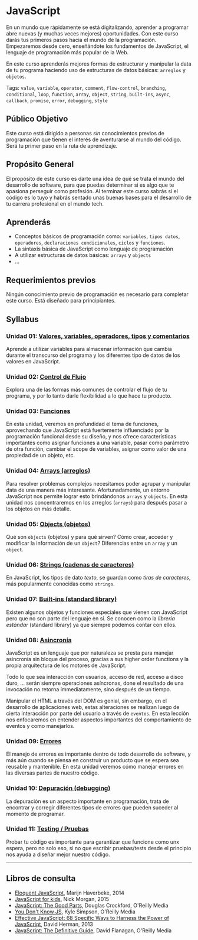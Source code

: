 # JavaScript

En un mundo que rápidamente se está digitalizando, aprender a programar abre
nuevas (y muchas veces mejores) oportunidades. Con este curso darás tus primeros
pasos hacia el mundo de la programación. Empezaremos desde cero, enseñándote los
fundamentos de JavaScript, el lenguaje de programación más popular de la Web.

En este curso aprenderás mejores formas de estructurar y manipular la data de
tu programa haciendo uso de estructuras de datos básicas: `arreglos` y
`objetos`.

Tags: `value`, `variable`, `operator`, `comment`, `flow-control`, `branching`,
`conditional`, `loop`, `function`, `array`, `object`, `string`, `built-ins`,
`async`, `callback`, `promise`, `error`, `debugging`, `style`

## Público Objetivo

Este curso está dirigido a personas _sin_ conocimientos previos de programación
que tienen el interés de aventurarse al mundo del código. Será tu primer paso en
la ruta de aprendizaje.

## Propósito General

El propósito de este curso es darte una idea de qué se trata el mundo del
desarrollo de software, para que puedas determinar si es algo que te apasiona
perseguir como profesión. Al terminar este curso sabrás si el código es lo tuyo
y habrás sentado unas buenas bases para el desarrollo de tu carrera profesional
en el mundo tech.

## Aprenderás

* Conceptos básicos de programación como: `variables`, `tipos datos`,
  `operadores`, `declaraciones condicionales`, `ciclos` y `funciones`.
* La sintaxis básica de JavaScript como lenguaje de programación
* A utilizar estructuras de datos básicas: `arrays` y `objects`
* ...

## Requerimientos previos

Ningún conocimiento previo de programación es necesario para completar este
curso. Está diseñado para principiantes.

## Syllabus

### Unidad 01: [Valores, variables, operadores, tipos y comentarios](01-basics)

Aprende a utilizar variables para almacenar información que cambia durante el
transcurso del programa y los diferentes tipo de datos de los valores en
JavaScript.

### Unidad 02: [Control de Flujo](02-flow-control)

Explora una de las formas más comunes de controlar el flujo de tu programa, y
por lo tanto darle flexibilidad a lo que hace tu producto.

### Unidad 03: [Funciones](03-functions)

En esta unidad, veremos en profundidad el tema de funciones, aprovechando que
JavaScript está fuertemente influenciado por la programación funcional desde su
diseño, y nos ofrece características importantes como asignar funciones a una
variable, pasar como parámetro de otra función, cambiar el scope de variables,
asignar como valor de una propiedad de un objeto, etc.

### Unidad 04: [Arrays (arreglos)](04-arrays)

Para resolver problemas complejos necesitamos poder agrupar y manipular data de
una manera más interesante. Afortunadamente, un entorno JavaScript nos permite
lograr esto brindándonos `arrays` y `objects`. En esta unidad nos concentraremos
en los arreglos (`arrays`) para después pasar a los objetos en más detalle.

### Unidad 05: [Objects (objetos)](05-objects)

Qué son `objects` (objetos) y para qué sirven? Cómo crear, acceder y modificar
la información de un `object`? Diferencias entre un `array` y un `object`.

### Unidad 06: [Strings (cadenas de caracteres)](06-strings)

En JavaScript, los tipos de dato *texto*, se guardan como *tiras de caracteres*,
más popularmente conocidas como `strings`.

### Unidad 07: [Built-ins (standard library)](07-built-ins)

Existen algunos objetos y funciones especiales que vienen con JavaScript pero
que no son parte del lenguaje en sí. Se conocen como la _librería estándar_
(standard library) ya que siempre podemos contar con ellos.

### Unidad 08: [Asincronía](08-async)

JavaScript es un lenguaje que por naturaleza se presta para manejar asincronía
sin bloque del proceso, gracias a sus higher order functions y la propia
arquitectura de los motores de JavaScript.

Todo lo que sea interacción con usuarios, acceso de red, acceso a disco duro,
... serán siempre operaciones asíncronas, done el resultado de una invocación no
retorna immediatamente, sino después de un tiempo.

Manipular el HTML a través del DOM es genial, sin embargo, en el desarrollo de
aplicaciones web, estas alteraciones se realizan luego de cierta interacción
por parte del usuario a través de `eventos`. En esta lección nos enfocaremos en
entender aspectos importantes del comportamiento de eventos y como manejarlos.

### Unidad 09: [Errores](09-errors)

El manejo de errores es importante dentro de todo desarrollo de software, y más
aún cuando se piensa en construir un producto que se espera sea reusable y
mantenible. En esta unidad veremos cómo manejar errores en las diversas partes
de nuestro código.

### Unidad 10: [Depuración (debugging)](10-debugging)

La depuración es un aspecto importante en programación, trata de encontrar y
corregir diferentes tipos de errores que pueden suceder al momento de programar.

### Unidad 11: [Testing / Pruebas](11-testing)

Probar tu código es importante para garantizar que funcione como unx espera,
pero no solo eso, si no que escribir pruebas/tests desde el principio nos ayuda
a diseñar mejor nuestro código.

***

## Libros de consulta

* [Eloquent JavaScript](http://eloquentjavascript.net/), Marijn Haverbeke, 2014
* [JavaScript for kids](http://pepa.holla.cz/wp-content/uploads/2015/11/JavaScript-for-Kids.pdf),
  Nick Morgan, 2015
* [JavaScript: The Good Parts](http://shop.oreilly.com/product/9780596517748.do),
  Douglas Crockford, O'Reilly Media
* [You Don't Know JS](https://github.com/getify/You-Dont-Know-JS), Kyle Simpson,
  O'Reilly Media
* [Effective JavaScript: 68 Specific Ways to Harness the Power of JavaScript](https://www.amazon.com/Effective-JavaScript-Specific-Software-Development/dp/0321812182/ref=as_li_ss_tl?ie=UTF8&redirect=true&linkCode=ll1&tag=eejs-20&linkId=4c5500843ce7dc958e290bdaeebd739b),
  David Herman, 2013
* [JavaScript: The Definitive Guide](http://shop.oreilly.com/product/9780596805531.do),
  David Flanagan, O'Reilly Media
